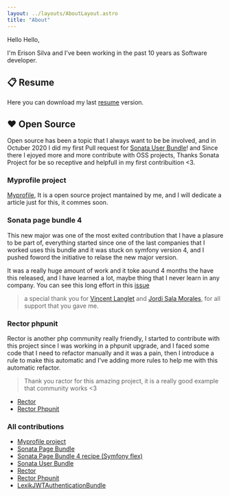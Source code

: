 ```yaml
---
layout: ../layouts/AboutLayout.astro
title: "About"
---
```


Hello Hello,

I'm Erison Silva and I've been working in the past 10 years as Software developer.

## 📋 Resume

Here you can download my last [resume](https://bucket.myprofile.pro/users/eerison/resume-default.pdf) version.

## ♥️ Open Source

Open source has been a topic that I always want to be be involved, and in Octuber 2020 I did my first Pull request for [Sonata User Bundle][first_pr_sonata_user]!
and Since there I ejoyed more and more contribute with OSS projects, Thanks Sonata Project for be so receptive and helpfull in my first contribuition <3.

### Myprofile project

[Myprofile][myprofile_project], It is a open source project mantained by me, and I will dedicate a article just for this, it commes soon.

### Sonata page bundle 4

This new major was one of the most exited contribution that I have a plasure to be part of, everything started since one of the last companies that I worked uses this bundle and it was stuck on symfony version 4, and I pushed foword the initiative to relase the new major version.

It was a really huge amount of work and it toke aound 4 months the have this released, and I have learned a lot, maybe thing that I never learn in any company.
You can see this long effort in this [issue][sonata_page_bundle_4_issue]

> a special thank you for [Vincent Langlet][vincent_github] and [Jordi Sala Morales][jordi_gthub], for all support that you gave me.

### Rector phpunit

Rector is another php community really friendly, I started to contribute with this project since I was working in a phpunit upgrade, and I faced some code that I need to refactor manually and it was a pain, then I introduce a rule to make this automatic and I've adding more rules to help me with this automatic refactor.

> Thank you ractor for this amazing project, it is a really good example that community works <3

- [Rector][rector_src_prs]
- [Rector Phpunit][rector_phpunit_prs]

### All contributions

- [Myprofile project][myprofile_project]
- [Sonata Page Bundle][sonata_page_bundle_github_prs]
- [Sonata Page Bundle 4 recipe (Symfony flex)][github_prs_sonata_page_bundle_flex]
- [Sonata User Bundle][first_pr_sonata_user]
- [Rector][rector_src_prs]
- [Rector Phpunit][rector_phpunit_prs]
- [LexikJWTAuthenticationBundle][github_prs_jwt_authentication]

[first_pr_sonata_user]: https://github.com/sonata-project/SonataUserBundle/pull/1247
[sonata_page_bundle_4_issue]: https://github.com/sonata-project/SonataPageBundle/issues/1495
[sonata_page_bundle_github_prs]: https://github.com/sonata-project/SonataPageBundle/pulls?q=is%3Apr+author%3Aeerison+is%3Amerged
[vincent_github]: https://github.com/VincentLanglet
[jordi_gthub]: https://github.com/jordisala1991
[github_prs_jwt_authentication]: https://github.com/lexik/LexikJWTAuthenticationBundle/pulls?q=is%3Apr+eerison
[github_prs_sonata_page_bundle_flex]: https://github.com/symfony/recipes-contrib/pull/1440
[rector_phpunit_prs]: https://github.com/rectorphp/rector-phpunit/pulls?q=is%3Apr+author%3Aeerison
[rector_src_prs]: https://github.com/rectorphp/rector-src/pulls?q=is%3Apr+author%3Aeerison+
[myprofile_project]: https://github.com/shield-wall/myprofile
